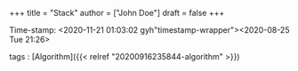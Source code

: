 +++
title = "Stack"
author = ["John Doe"]
draft = false
+++

Time-stamp: <2020-11-21 01:03:02 gyh"timestamp-wrapper"><span class="timestamp">&lt;2020-08-25 Tue 21:26&gt;</span></span>

tags
: [Algorithm]({{< relref "20200916235844-algorithm" >}})
